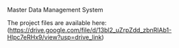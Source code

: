Master Data Management System

The project files are available here: (https://drive.google.com/file/d/13bl2_uZrpZdd_zbnRlAb1-Hlpc7eRHx9/view?usp=drive_link)
